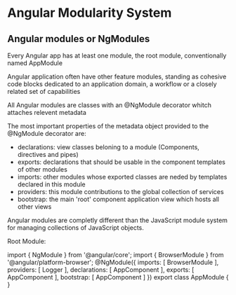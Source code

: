 # Angular Modularity System 

## Angular modules or NgModules

Every Angular app has at least one module, the root module, conventionally named AppModule

Angular application often have other feature modules, standing as cohesive code blocks dedicated to an application domain, a workflow or a closely related set of capabilities

All Angular modules are classes with an @NgModule decorator whitch attaches relevent metadata

The most important properties of the metadata object provided to the @NgModule decorator are:
* declarations: view classes beloning to a module (Components, directives and pipes)
* exports: declarations that should be usable in the component templates of other modules
* imports: other modules whose exported classes are neded by templates declared in this module
* providers: this module contributions to the global collection of services
* bootstrap: the main 'root' component application view which hosts all other views

Angular modules are completly different than the JavaScript module system for managing collections of JavaScript objects.

Root Module: 

import { NgModule }      from '@angular/core';
import { BrowserModule } from '@angular/platform-browser';
@NgModule({
  imports:      [ BrowserModule ],
  providers:    [ Logger ],
  declarations: [ AppComponent ],
  exports:      [ AppComponent ],
  bootstrap:    [ AppComponent ]
})
export class AppModule { }
